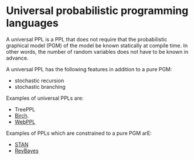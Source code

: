 # Universal probabilistic programming languages

A universal PPL is a PPL that does not require that the probabilistic graphical model (PGM) of the model be known statically at compile time.
In other words, the number of random variables does not have to be known in advance.

A universal PPL has the following features in addition to a pure PGM:

  - stochastic recursion
  - stochastic branching

Examples of universal PPLs are:

  - TreePPL
  - [Birch](https://birch-lang.org).
  - [WebPPL](http://webppl.org/) 

Examples of PPLs which are constrained to a pure PGM arE:

  - [STAN](https://mc-stan.org/)
  - [RevBayes](https://revbayes.github.io/)
